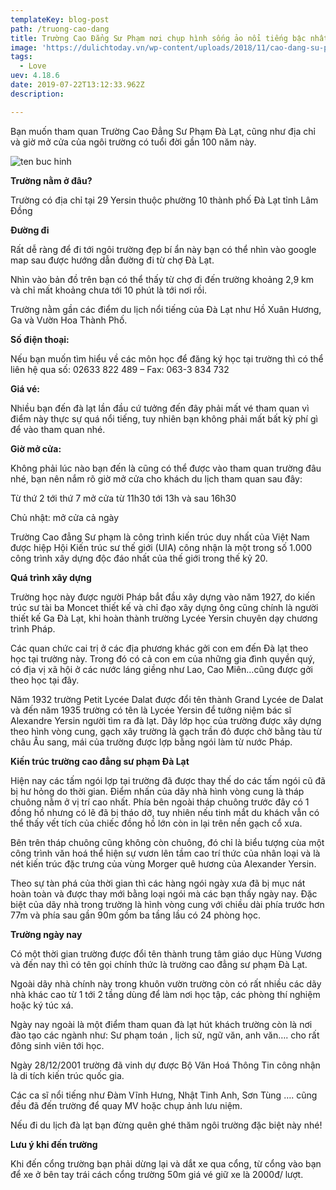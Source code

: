```yaml
---
templateKey: blog-post
path: /truong-cao-dang
title: Trường Cao Đẳng Sư Phạm nơi chụp hình sống ảo nổi tiếng bậc nhất Đà Lạt
image: 'https://dulichtoday.vn/wp-content/uploads/2018/11/cao-dang-su-pham-da-lat-dia-diem-du-lich-da-lat-free.jpg' 
tags:
  - Love
uev: 4.18.6
date: 2019-07-22T13:12:33.962Z
description:

---
```


Bạn muốn tham quan Trường Cao Đẳng Sư Phạm Đà Lạt, cũng như địa chỉ và giờ mở cửa của ngôi trường có tuổi đời gần 100 năm này.

![ten buc hinh](https://www.vietfuntravel.com.vn/image/data/Da-Lat/chup-hinh-dep-da-lat/15-dia-diem-chup-hinh-dep-o-da-lat-3.jpg "ten buc hinh")


**Trường nằm ở đâu?**

Trường có địa chỉ tại 29 Yersin thuộc phường 10 thành phố Đà Lạt tỉnh Lâm Đồng

**Đường đi**

Rất dễ ràng để đi tới ngôi trường đẹp bí ẩn này bạn có thể nhìn vào google map sau được hướng dẫn đường đi từ chợ Đà Lạt.


Nhìn vào bản đồ trên bạn có thể thấy từ chợ đi đến trường khoảng 2,9 km và chỉ mất khoảng chưa tới 10 phút là tới nơi rồi.

Trường nằm gần các điểm du lịch nổi tiếng của Đà Lạt như Hồ Xuân Hương, Ga và Vườn Hoa Thành Phố.

**Số điện thoại:**

Nếu bạn muốn tìm hiểu về các môn học để đăng ký học tại trường thì có thể liên hệ qua số: 02633 822 489 – Fax: 063-3 834 732

**Giá vé:**

Nhiều bạn đến đà lạt lần đầu cứ tưởng đến đây phải mất vé tham quan vì điểm này thực sự quá nổi tiếng, tuy nhiên bạn không phải mất bất kỳ phí gì để vào tham quan nhé.

**Giờ mở cửa:**

Không phải lúc nào bạn đến là cũng có thể được vào tham quan trường đâu nhé, bạn nên nắm rõ giờ mở cửa cho khách du lịch tham quan sau đây:

Từ thứ 2 tới thứ 7 mở cửa từ 11h30 tới 13h và sau 16h30

Chủ nhật: mở cửa cả ngày


Trường Cao đẳng Sư phạm là công trình kiến trúc duy nhất của Việt Nam được hiệp Hội Kiến trúc sư thế giới (UIA) công nhận là một trong số 1.000 công trình xây dựng độc đáo nhất của thế giới trong thế kỷ 20.

**Quá trình xây dựng**

Trường học này được người Pháp bắt đầu xây dựng vào năm 1927, do kiến trúc sư tài ba Moncet thiết kế và chỉ đạo xây dựng ông cũng chính là người thiết kế Ga Đà Lạt, khi hoàn thành trường Lycée Yersin chuyên dạy chương trình Pháp.

Các quan chức cai trị ở các địa phương khác gởi con em đến Đà lạt theo học tại trường này. Trong đó có cả con em của những gia đình quyền quý, có địa vị xã hội ở các nước láng giềng như Lao, Cao Miên…cũng được gởi theo học tại đây.

Năm 1932 trường Petit Lycée Dalat được đổi tên thành Grand Lycée de Dalat và đến năm 1935 trường có tên là Lycée Yersin để tưởng niệm bác sĩ Alexandre Yersin người tìm ra đà lạt. Dãy lớp học của trường được xây dựng theo hình vòng cung, gạch xây trường là gạch trần đỏ được chở bằng tàu từ châu Âu sang, mái của trường được lợp bằng ngói làm từ nước Pháp.

**Kiến trúc trường cao đẳng sư phạm Đà Lạt**

Hiện nay các tấm ngói lợp tại trường  đã được thay thế do các tấm ngói cũ đã bị hư hỏng do thời gian. Điểm nhấn của dãy nhà hình vòng cung là tháp chuông nằm ở vị trí cao nhất. Phía bên ngoài tháp chuông trước đây có 1 đồng hồ nhưng có lẽ đã bị tháo dỡ, tuy nhiên nếu tinh mắt du khách vẫn có thể thấy vết tích của chiếc đồng hồ lớn còn in lại trên nền gạch cổ xưa.

Bên trên tháp chuông cũng không còn chuông, đó chỉ là biểu tượng cùa một công trình văn hoá thể hiện sự vươn lên tầm cao trí thức của nhân loại và là nét kiến trúc đặc trưng của vùng Morger quê hương của Alexander Yersin.


Theo sự tàn phá của thời gian thì các hàng ngói ngày xưa đã bị mục nát hoàn toàn và được thay mới bằng loại ngói mà các bạn thấy ngày nay. Đặc biệt của dãy nhà trong trường là hình vòng cung với chiều dài phía trước hơn 77m và phía sau gần 90m gồm ba tầng lầu có 24 phòng học.


**Trường ngày nay**

Có một thời gian trường được đổi tên thành trung tâm giáo dục Hùng Vương và đến nay thì có tên gọi chính thức là trường cao đẳng sư phạm Đà Lạt.

Ngoài dãy nhà chính này trong khuôn vườn trường còn có rất nhiều các dãy nhà khác cao từ 1 tới 2 tầng dùng để làm nơi học tập, các phòng thí nghiệm hoặc ký túc xá.

Ngày nay ngoài là một điểm tham quan đà lạt hút khách trường còn là nơi đào tạo các ngành như: Sư phạm toán , lịch sử, ngữ văn, anh văn…. cho rất đông sinh viên tới học.

Ngày 28/12/2001 trường đã vinh dự được Bộ Văn Hoá Thông Tin công nhận là di tích kiến trúc quốc gia.

Các ca sĩ nổi tiếng như Đàm Vĩnh Hưng, Nhật Tinh Anh, Sơn Tùng …. cũng đều đã đến trường để quay MV hoặc chụp ảnh lưu niệm.

Nếu đi du lịch đà lạt bạn đừng quên ghé thăm ngôi trường đặc biệt này nhé!


**Lưu ý khi đến trường**

Khi đến cổng trường bạn phải dừng lại và dắt xe qua cổng, từ cổng vào bạn để xe ở bên tay trái cách cổng trường 50m giá vé giữ xe là 2000đ/ lượt.